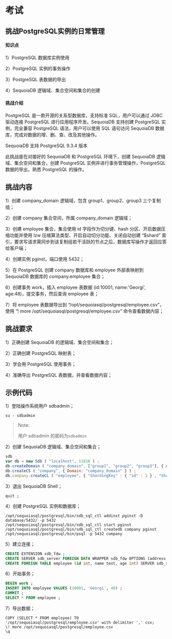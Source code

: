 # 考试

## 挑战PostgreSQL实例的日常管理

#### 知识点

1）PostgreSQL 数据库实例使用

2）PostgreSQL 实例的事务操作

3）PostgreSQL 表数据的导出

4）SequoiaDB 逻辑域、集合空间和集合的创建

#### 挑战介绍

PostgreSQL 是一款开源的关系型数据库，支持标准 SQL，用户可以通过 JDBC 驱动连接 PostgreSQL 进行应用程序开发。SequoiaDB 支持创建 PostgreSQL 实例，完全兼容 PostgreSQL 语法，用户可以使用 SQL 语句访问 SequoiaDB 数据库，完成对数据的增、删、查、改及其他操作。

SequoiaDB 支持 PostgreSQL 9.3.4 版本

此挑战是在对接好的 SequoiaDB 和 PostgreSQL 环境下，创建 SequoiaDB 逻辑域、集合空间和集合，创建 PostgreSQL 实例并进行事务管理操作，PostgreSQL 数据的导出，熟悉 PostgreSQL 的操作。

## 挑战内容

1）创建 company_domain 逻辑域，包含 group1、group2、group3 三个复制组；

2）创建 company 集合空间，所属 company_domain 逻辑域；

3）创建 employee 集合，集合使用 id 字段作为切分键、hash 分区、开启数据压缩功能并使用 lzw 压缩算法类型、开启自动切分功能、关闭自动创建 “$shard” 索引，要求写请求需同步到该复制组若干活跃的节点之后，数据库写操作才返回应答给客户端；

4）创建实例 pginst，端口使用 5432；

5）在 PostgreSQL 创建 company 数据库和 employee 外部表映射到 SequoiaDB 数据库的 company.employee 集合；

6）创建事务 work，插入 employee 表数据 (id:10001, name:'Georgi', age:48)，提交事务，然后查询 employee 表；

7）将 employee 表数据导出到 “/opt/sequoiasql/postgresql/employee.csv”，使用 “\! more /opt/sequoiasql/postgresql/employee.csv” 命令查看数据内容；

## 挑战要求

1）正确创建 SequoiaDB 的逻辑域、集合空间和集合；

2）正确创建 PostgreSQL 映射表；

3）学会用 PostgreSQL 使用事务；

4）准确导出 PostgreSQL 表数据，并查看数据内容；


## 示例代码

1）登陆操作系统用户 sdbadmin；

```shell
su - sdbadmin
```
>Note:
>
>用户 sdbadmin 的密码为`sdbadmin`

2）创建 SequoiaDB 逻辑域、集合空间和集合；

```javascript
sdb
var db = new Sdb ( "localhost", 11810 ) ;
db.createDomain ( "company_domain", ["group1", "group2", "group3"], { AutoSplit : true } ) ;
db.createCS ( "company", { Domain: "company_domain" } ) ;
db.company.createCL ( "employee", { "ShardingKey" : { "id" : 1 } , "ShardingType" : "hash" , "ReplSize" : -1 , "Compressed" : true , "CompressionType" : "lzw" , "AutoSplit" : true , "EnsureShardingIndex" : false } ) ;
```

3）退出 SequoiaDB Shell；

```shell
quit ;
```

4）创建 PostgreSQL 实例和数据库；

```shell
/opt/sequoiasql/postgresql/bin/sdb_sql_ctl addinst pginst -D database/5432/ -p 5432
/opt/sequoiasql/postgresql/bin/sdb_sql_ctl start pginst
/opt/sequoiasql/postgresql/bin/sdb_sql_ctl createdb company pginst
/opt/sequoiasql/postgresql/bin/psql -p 5432 company
```

5）建立连接；

```sql
CREATE EXTENSION sdb_fdw ;
CREATE SERVER sdb_server FOREIGN DATA WRAPPER sdb_fdw OPTIONS (address '127.0.0.1', service '11810', user '', password '', preferedinstance 'A', transaction 'on' ) ;
CREATE FOREIGN TABLE employee (id int, name text, age int) SERVER sdb_server options ( collectionspace 'company', collection 'employee', decimal 'on' ) ;
```

6）开始事务；

```sql
BEGIN work ;
INSERT INTO employee VALUES (10001, 'Georgi', 48) ;
COMMIT ;
SELECT * FROM employee ;
```

7）导出数据；

```
COPY (SELECT * FROM employee) TO '/opt/sequoiasql/postgresql/employee.csv' with delimiter ',' csv;
\! more /opt/sequoiasql/postgresql/employee.csv
\q
```














